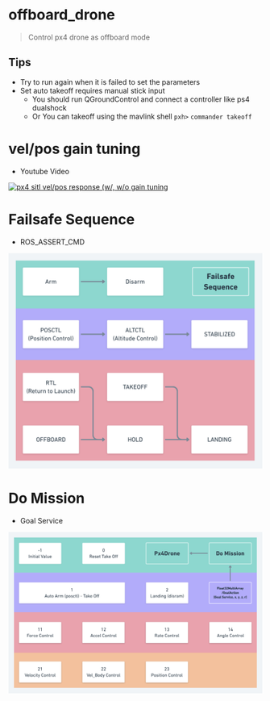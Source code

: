 # offboard_drone
> Control px4 drone as offboard mode
 
## Tips
- Try to run again when it is failed to set the parameters
- Set auto takeoff requires manual stick input
    - You should run QGroundControl and connect a controller like ps4 dualshock
    - Or You can takeoff using the mavlink shell ```pxh>```
    ```commander takeoff```

# vel/pos gain tuning
- Youtube Video

[![px4 sitl vel/pos response (w/, w/o gain tuning](https://img.youtube.com/vi/QMwc--2zklE/0.jpg)](https://www.youtube.com/watch?v=QMwc--2zklE)

# Failsafe Sequence
- ROS_ASSERT_CMD

<img src="https://github.com/finani/offboard_drone/blob/master/images/Offboard_Drone_Failsafe_Sequence.png" width="800px" title="Failsafe Sequence"></img>

# Do Mission
- Goal Service

<img src="https://github.com/finani/offboard_drone/blob/master/images/Offboard_Drone_Do_Mission.png" width="800px" title="Do Mission"></img>
